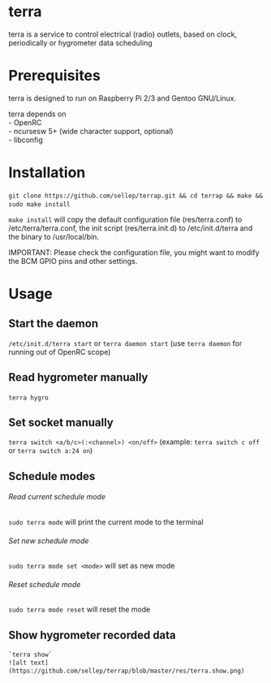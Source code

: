 terra
===============

 terra is a service to control electrical (radio) outlets, based on clock, periodically or hygrometer data scheduling


Prerequisites
===============

 terra is designed to run on Raspberry Pi 2/3 and Gentoo GNU/Linux.

 terra depends on  
 	- OpenRC  
 	- ncursesw 5+ (wide character support, optional)  
 	- libconfig  


Installation
===============

 `git clone https://github.com/sellep/terrap.git && cd terrap && make && sudo make install`

 `make install` will copy the default configuration file (res/terra.conf) to /etc/terra/terra.conf, the init script (res/terra.init.d) to /etc/init.d/terra and the binary to /usr/local/bin.

 IMPORTANT:
 Please check the configuration file, you might want to modify the BCM GPIO pins and other settings.


Usage
===============

 ## Start the daemon  
 `/etc/init.d/terra start`
 or
 `terra daemon start` (use `terra daemon` for running out of OpenRC scope)

 ## Read hygrometer manually  
 `terra hygro`

 ## Set socket manually  
 `terra switch <a/b/c>(:<channel>) <on/off>` (example: `terra switch c off` or `terra switch a:24 on`)

 ## Schedule modes
 ###### Read current schedule mode
 `sudo terra mode` will print the current mode to the terminal
 ###### Set new schedule mode
 `sudo terra mode set <mode>` will set <mode> as new mode
 ###### Reset schedule mode
 `sudo terra mode reset` will reset the mode

 ## Show hygrometer recorded data  
	`terra show`
	![alt text](https://github.com/sellep/terrap/blob/master/res/terra.show.png)
